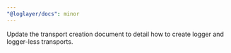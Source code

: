 ```yaml
---
"@loglayer/docs": minor
---
```


Update the transport creation document to detail how to create logger and logger-less transports.
